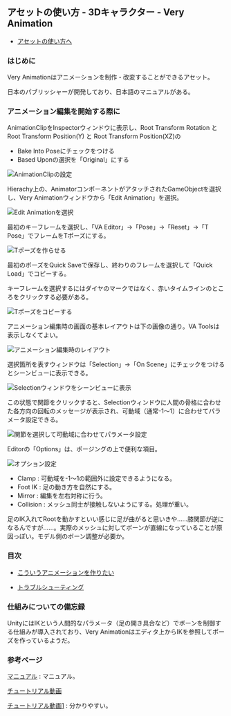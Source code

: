 ## アセットの使い方 - 3Dキャラクター - Very Animation

- [アセットの使い方へ](./../../)

### はじめに

Very Animationはアニメーションを制作・改変することができるアセット。

日本のパブリッシャーが開発しており、日本語のマニュアルがある。

### アニメーション編集を開始する際に

AnimationClipをInspectorウィンドウに表示し、Root Transform Rotation と Root Transform Position(Y) と Root Transform Position(XZ)の

- Bake Into Poseにチェックをつける
- Based Uponの選択を「Original」にする

![AnimationClipの設定](./media/animationclip_initial_setting.png)

Hierachy上の、AnimatorコンポーネントがアタッチされたGameObjectを選択し、Very Animationウィンドウから「Edit Animation」を選択。

![Edit Animationを選択](./media/veryanimation_start_edit.png)

最初のキーフレームを選択し、「VA Editor」→「Pose」→「Reset」→「T Pose」でフレームをTポーズにする。

![Tポーズを作らせる](./media/reset_t_pose.png)

最初のポーズをQuick Saveで保存し、終わりのフレームを選択して「Quick Load」でコピーする。

キーフレームを選択するにはダイヤのマークではなく、赤いタイムラインのところをクリックする必要がある。

![Tポーズをコピーする](./media/copy_t_pose.png)

アニメーション編集時の画面の基本レイアウトは下の画像の通り。VA Toolsは表示しなくてよい。

![アニメーション編集時のレイアウト](./media/basic_layout.png)

選択箇所を表すウィンドウは「Selection」→「On Scene」にチェックをつけるとシーンビューに表示できる。

![Selectionウィンドウをシーンビューに表示](./media/selection_on_scene.png)

この状態で関節をクリックすると、Selectionウィンドウに人間の骨格に合わせた各方向の回転のメッセージが表示され、可動域（通常-1～1）に合わせてパラメータ設定できる。

![関節を選択して可動域に合わせてパラメータ設定](./media/selection_on_scene.png)

Editorの「Options」は、ポージングの上で便利な項目。

![オプション設定](./media/pose_options.png)

- Clamp : 可動域を-1～1の範囲外に設定できるようになる。
- Foot IK : 足の動き方を自然にする。
- Mirror : 編集を左右対称に行う。
- Collision : メッシュ同士が接触しないようにする。処理が重い。


足のIK入れてRootを動かすといい感じに足が曲がると思いきや……膝関節が逆になるんですが……。実際のメッシュに対してボーンが直線になっていることが原因っぽい。モデル側のボーン調整が必要か。

### 目次

- [こういうアニメーションを作りたい](./patterns.md)

- [トラブルシューティング](./troubles.md)

### 仕組みについての備忘録

UnityにはIKという人間的なパラメータ（足の開き具合など）でボーンを制御する仕組みが導入されており、Very Animationはエディタ上からIKを参照してポーズを作っているようだ。

### 参考ページ

[マニュアル](http://alonesoft.sakura.ne.jp/VeryAnimation/manual.html)
: マニュアル。

[チュートリアル動画](https://www.youtube.com/channel/UCj64bv_Xr8g-Iki1v1mZ0QA)

[チュートリアル動画1](https://www.youtube.com/watch?v=rkCYVfA4yaU)
: 分かりやすい。